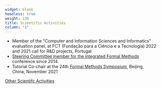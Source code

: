 ```yaml
---
widget: blank
headless: true
weight: 130
title: Scientific Activities
column: "1"
---
```

 - Member of the "Computer and Information Sciences and Informatics" evaluation panel, at FCT (Fundação para a Ciência e a Tecnologia) 2022 and 2021 call for R&D projects, Portugal
 - [Steering Committee member for the integrated Formal Methods](https://en.ru.is/ifm/call-for-papers/committees/)  conference since 2014.
 - Tutorial Co-chair at the 24th [Formal Methods Symposium](http://formalmethods2021.csp.escience.cn/dct/page/1), Beijing, China, November 2021

[Other Scientifc Activities](otherscientificactivities)
